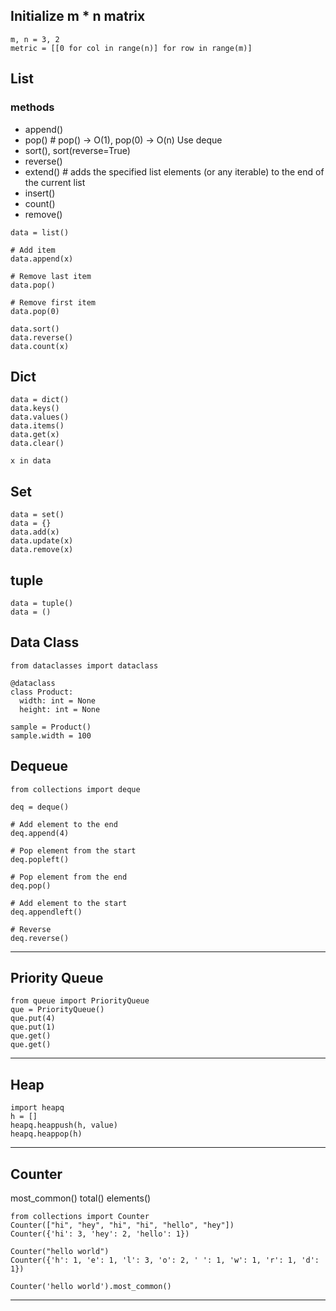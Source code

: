 
## Initialize m * n matrix
```
m, n = 3, 2
metric = [[0 for col in range(n)] for row in range(m)]
```

## List 
### methods
- append()
- pop()   # pop() -> O(1), pop(0) -> O(n) Use deque
- sort(), sort(reverse=True)
- reverse()
- extend()    # adds the specified list elements (or any iterable) to the end of the current list
- insert()
- count()
- remove()
```
data = list()

# Add item
data.append(x)

# Remove last item
data.pop()

# Remove first item
data.pop(0)

data.sort()
data.reverse()
data.count(x)
```


## Dict 
```
data = dict()
data.keys()
data.values()
data.items()
data.get(x)
data.clear()

x in data 
```

## Set
```
data = set()
data = {}
data.add(x)
data.update(x)
data.remove(x)
```

## tuple
```
data = tuple()
data = ()
```

## Data Class

```
from dataclasses import dataclass

@dataclass
class Product:
  width: int = None
  height: int = None
  
sample = Product()
sample.width = 100
```

## Dequeue
```
from collections import deque

deq = deque()

# Add element to the end
deq.append(4)

# Pop element from the start
deq.popleft()

# Pop element from the end
deq.pop()

# Add element to the start
deq.appendleft()

# Reverse
deq.reverse()
```

----

## Priority Queue
```
from queue import PriorityQueue
que = PriorityQueue()
que.put(4)
que.put(1)
que.get()
que.get()
```

---

## Heap
```
import heapq
h = []
heapq.heappush(h, value)
heapq.heappop(h)

```

---

## Counter
most_common()
total()
elements()
```
from collections import Counter
Counter(["hi", "hey", "hi", "hi", "hello", "hey"])
Counter({'hi': 3, 'hey': 2, 'hello': 1})

Counter("hello world")
Counter({'h': 1, 'e': 1, 'l': 3, 'o': 2, ' ': 1, 'w': 1, 'r': 1, 'd': 1})

Counter('hello world').most_common()

```

----------------
  
  
  
